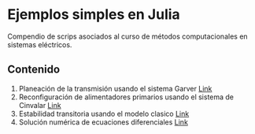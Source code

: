 # Ejemplos simples en Julia

Compendio de scrips asociados al curso de métodos computacionales en sistemas eléctricos.

## Contenido

1. Planeación de la transmisión usando el sistema Garver [Link](https://github.com/alejandrogarces/JuliaScripts/tree/main/Garver)
2. Reconfiguración de alimentadores primarios usando el sistema de Cinvalar [Link](https://github.com/alejandrogarces/JuliaScripts/tree/main/Reconfiguracion)
3. Estabilidad transitoria usando el modelo clasico [Link](https://github.com/alejandrogarces/JuliaScripts/tree/main/EstabilidadTransitoria)
4. Solución numérica de ecuaciones diferenciales [Link](/ODES/)
